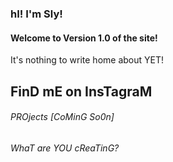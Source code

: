 <!-- # catchsly.github.io --> 

<!DOCTYPE html>
<html lang = "en">
<html>
<body>

 <h3> hI! I'm Sly! </h3>
 <h4> Welcome to Version 1.0 of the site! </h4>
 <p> It's nothing to write home about YET!</p>
 <h2>FinD mE on InsTagraM </h2>
 <h6> PROjects [CoMinG So0n] </h6>
 
 
 <h6> WhaT are YOU cReaTinG? </h6>
 
 
 
 </body>
 </html>
